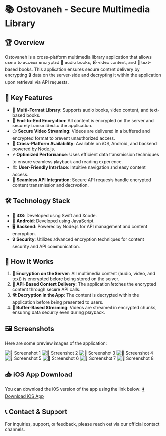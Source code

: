 # 📚 Ostovaneh - Secure Multimedia Library

## 🏆 Overview
Ostovaneh is a cross-platform multimedia library application that allows users to access encrypted 📖 audio books, 📹 video content, and 📜 text-based books. This application ensures secure content delivery by encrypting 🔒 data on the server-side and decrypting it within the application upon retrieval via API requests.

## 🚀 Key Features
- 📕 **Multi-Format Library**: Supports audio books, video content, and text-based books.
- 🔐 **End-to-End Encryption**: All content is encrypted on the server and securely transmitted to the application.
- 📺 **Secure Video Streaming**: Videos are delivered in a buffered and encrypted format to prevent unauthorized access.
- 📱 **Cross-Platform Availability**: Available on iOS, Android, and backend powered by Node.js.
- ⚡ **Optimized Performance**: Uses efficient data transmission techniques to ensure seamless playback and reading experience.
- 🏗 **User-Friendly Interface**: Intuitive navigation and easy content access.
- 🔗 **Seamless API Integration**: Secure API requests handle encrypted content transmission and decryption.

## 🛠 Technology Stack
- 🍏 **iOS**: Developed using Swift and Xcode.
- 🤖 **Android**: Developed using JavaScript.
- 🖥 **Backend**: Powered by Node.js for API management and content encryption.
- 🔒 **Security**: Utilizes advanced encryption techniques for content security and API communication.

## 🔄 How It Works
1. **🔏 Encryption on the Server**: All multimedia content (audio, video, and text) is encrypted before being stored on the server.
2. **📡 API-Based Content Delivery**: The application fetches the encrypted content through secure API calls.
3. **🛠 Decryption in the App**: The content is decrypted within the application before being presented to users.
4. **🎥 Buffer-Based Streaming**: Videos are streamed in encrypted chunks, ensuring data security even during playback.

## 🖼 Screenshots
Here are some preview images of the application:

![📸 Screenshot 1](./mnt/1.jpg)
![📸 Screenshot 2](./mnt/2.jpg)
![📸 Screenshot 3](./mnt/3.jpg)
![📸 Screenshot 4](./mnt/4.jpg)
![📸 Screenshot 5](./mnt/5.jpg)
![📸 Screenshot 6](./mnt/6.jpg)
![📸 Screenshot 7](./mnt/7.jpg)
![📸 Screenshot 8](./mnt/8.jpg)

## 📥 iOS App Download
You can download the iOS version of the app using the link below:
[⬇️ Download iOS App](https://sibirani.com/apps/Ostovaneh/)

## 📞 Contact & Support
For inquiries, support, or feedback, please reach out via our official contact channels.
